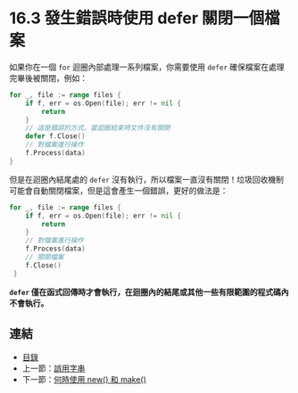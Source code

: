 # 16.3 發生錯誤時使用 defer 關閉一個檔案

如果你在一個 `for` 迴圈內部處理一系列檔案，你需要使用 `defer` 確保檔案在處理完畢後被關閉，例如：

```go
for _, file := range files {
    if f, err = os.Open(file); err != nil {
        return
    }
    // 這是錯誤的方式，當迴圈結束時文件沒有關閉
    defer f.Close()
    // 對檔案進行操作
    f.Process(data)
}
```

但是在迴圈內結尾處的 `defer` 沒有執行，所以檔案一直沒有關閉！垃圾回收機制可能會自動關閉檔案，但是這會產生一個錯誤，更好的做法是：

```go
for _, file := range files {
    if f, err = os.Open(file); err != nil {
        return
    }
    // 對檔案進行操作
    f.Process(data)
    // 關閉檔案
    f.Close()
 }
```

**`defer` 僅在函式回傳時才會執行，在迴圈內的結尾或其他一些有限範圍的程式碼內不會執行。**

## 連結

- [目錄](directory.md)
- 上一節：[誤用字串](16.2.md)
- 下一節：[何時使用 new() 和 make()](16.4.md)
